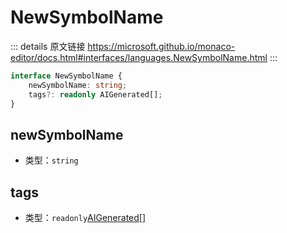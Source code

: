 # NewSymbolName

<backTop />
        
::: details 原文链接
https://microsoft.github.io/monaco-editor/docs.html#interfaces/languages.NewSymbolName.html
:::

```ts
interface NewSymbolName {
    newSymbolName: string;
    tags?: readonly AIGenerated[];
}
```

## newSymbolName
- 类型：`string`

## tags
- 类型：`readonly`[AIGenerated](/api/languages/NewSymbolNameTag.md#aigenerated)[]
